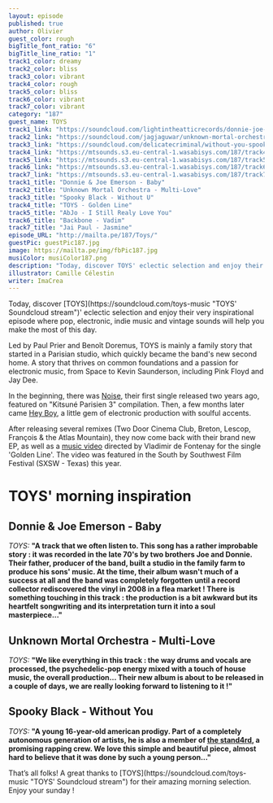 ```yaml
---
layout: episode
published: true
author: Olivier
guest_color: rough
bigTitle_font_ratio: "6"
bigTitle_line_ratio: "1"
track1_color: dreamy
track2_color: bliss
track3_color: vibrant
track4_color: rough
track5_color: bliss
track6_color: vibrant
track7_color: vibrant
category: "187"
guest_name: TOYS
track1_link: "https://soundcloud.com/lightintheatticrecords/donnie-joe-emerson-baby"
track2_link: "https://soundcloud.com/jagjaguwar/unknown-mortal-orchestra-multi-love"
track3_link: "https://soundcloud.com/delicatecriminal/without-you-spooky-black"
track4_link: "https://mtsounds.s3.eu-central-1.wasabisys.com/187/track4.mp3"
track5_link: "https://mtsounds.s3.eu-central-1.wasabisys.com/187/track5.mp3"
track6_link: "https://mtsounds.s3.eu-central-1.wasabisys.com/187/track6.mp3"
track7_link: "https://mtsounds.s3.eu-central-1.wasabisys.com/187/track7.mp3"
track1_title: "Donnie & Joe Emerson - Baby"
track2_title: "Unknown Mortal Orchestra - Multi-Love"
track3_title: "Spooky Black - Without U"
track4_title: "TOYS - Golden Line"
track5_title: "AbJo - I Still Realy Love You"
track6_title: "Backbone - Vadim"
track7_title: "Jai Paul - Jasmine"
episode_URL: "http://mailta.pe/187/Toys/"
guestPic: guestPic187.jpg
image: https://mailta.pe/img/fbPic187.jpg
musiColor: musiColor187.png
description: "Today, discover TOYS' eclectic selection and enjoy their very inspirational episode where pop, electronic, indie music and vintage sounds will help you make the most of this day."
illustrator: Camille Célestin
writer: ImaCrea
---
```




<p id="introduction">Today, discover [TOYS](https://soundcloud.com/toys-music "TOYS' Soundcloud stream")' eclectic selection and enjoy their very inspirational episode where pop, electronic, indie music and vintage sounds will help you make the most of this day.</p>

Led by Paul Prier and Benoît Doremus, TOYS is mainly a family story
that started in a Parisian studio, which quickly became the band's new second home. A story that thrives on common foundations and a passion for electronic music, from Space to Kevin Saunderson, including Pink Floyd and Jay Dee.

In the beginning, there was [Noise](https://soundcloud.com/toys-music/noise "Noise by TOYS on Soundcloud"), their first single released two years ago, featured on "Kitsuné Parisien 3" compilation. Then, a few months later came [Hey Boy](https://soundcloud.com/toys-music/hey-boy-1 "Hey Boy by TOYS on Soundcloud"), a little gem of electronic production with soulful accents.

After releasing several remixes (Two Door Cinema Club, Breton, Lescop, François & the Atlas Mountain), they now come back with their brand new EP, as well as a [music video](https://www.youtube.com/watch?v=5F7-mqFbSYA "Golden Line music video on YouTube") directed by Vladimir de Fontenay for the single 'Golden Line'. The video was featured in the South by Southwest Film Festival (SXSW - Texas) this year.


# TOYS' morning inspiration

## Donnie & Joe Emerson - Baby
_TOYS:_ **"**A track that we often listen to. This song has a rather improbable story : it was recorded in the late 70's by two brothers Joe and Donnie. Their father, producer of the band, built a studio in the family farm to produce his sons' music. At the time, their album wasn't much of a success at all and the band was completely forgotten until a record collector rediscovered the vinyl in 2008 in a flea market !
There is something touching in this track : the production is a bit awkward but its heartfelt songwriting and its interpretation turn it into a soul masterpiece...**"**

## Unknown Mortal Orchestra - Multi-Love
_TOYS:_ **"**We like everything in this track : the way drums and vocals are processed, the psychedelic-pop energy mixed with a touch of house music, the overall production... Their new album is about to be released in a couple of days, we are really looking forward to listening to it !**"**

## Spooky Black - Without You
_TOYS:_ **"**A young 16-year-old american prodigy. Part of a completely autonomous generation of artists, he is also a member of [the stand4rd](https://soundcloud.com/thestand4rd "the stand4rd's soundcloud stream"), a promising rapping crew. We love this simple and beautiful piece, almost hard to believe that it was done by such a young person...**"**

 
<p id="outroduction">
That’s all folks! A great thanks to [TOYS](https://soundcloud.com/toys-music "TOYS' Soundcloud stream") for their amazing morning selection. Enjoy your sunday !</p>
